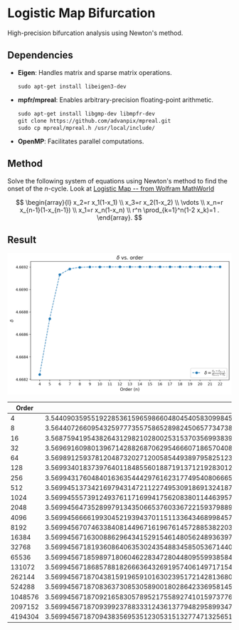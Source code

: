 # Logistic Map Bifurcation
High-precision bifurcation analysis using Newton's method.

## Dependencies
- **Eigen**: Handles matrix and sparse matrix operations.

  ```shell
  sudo apt-get install libeigen3-dev
  ```

- **mpfr/mpreal**: Enables arbitrary-precision floating-point arithmetic.

  ```shell
  sudo apt-get install libgmp-dev libmpfr-dev
  git clone https://github.com/advanpix/mpreal.git
  sudo cp mpreal/mpreal.h /usr/local/include/
  ```

- **OpenMP**: Facilitates parallel computations.

## Method

Solve the following system of equations using Newton's method to find the onset of the $n$-cycle. Look at [Logistic Map -- from Wolfram MathWorld](https://mathworld.wolfram.com/LogisticMap.html)

$$
\begin{array}{l}
x_2=r x_1(1-x_1) \\
x_3=r x_2(1-x_2) \\
\vdots \\
x_n=r x_{n-1}(1-x_{n-1}) \\
x_1=r x_n(1-x_n) \\
r^n \prod_{k=1}^n(1-2 x_k)=1 .
\end{array}.
$$

## Result

![output](./images/output.png)

| Order   | r_order                                                      |
| ------- | ------------------------------------------------------------ |
| 4       | 3.544090359551922853615965986604804540583099845444573675457812530305842942858863012256258566424891799962608992775899745457821208284579 |
| 8       | 3.564407266095432597773557586528982450657734738379008557741476335182332004294422641525831712108342216870457425438708911607262012748955 |
| 16      | 3.568759419543826431298210280025315370356993839580782079406831955080040976620512937679045966681269931557671544765377172993339325103164 |
| 32      | 3.569691609801396714288268706295466607186570408291517815417326303478155835317864636326320165704285925536075635041061434556576065657805 |
| 64      | 3.569891259378120487320271200585449389795825123374417804033274734553579776102035557574437785208426378789725094469042518839032431289603 |
| 128     | 3.569934018373976401184855601887191371219283012000622907680341596341875968328620239270702469471962282082993375384153064008637552265208 |
| 256     | 3.569943176048401636354442976162317749540806665640620306118378518597772099507309714300589713799277433146336235364248531115765516769885 |
| 512     | 3.569945137342169794314721122749530918691324187850263889301185701051610707234405037202332817749486199888381354494574320450934522742954 |
| 1024    | 3.56994555739124937611716994175620838011446395742974699701509254841204164475140937551230974417961092521670476850821398311776861811232 |
| 2048    | 3.56994564735289979134350665376033672215937988990389898980942575644019753489789868140891662580522512021295617748508442679625751991428 |
| 4096    | 3.56994566661993045219394370115113364346899845783748287442977172867777206811274551024130883876480231573314385223710146744956545852908 |
| 8192    | 3.569945670746338408144967161967614572885382203591420679254082537096973309929505027914156532007278393022407182345033014157197252976417 |
| 16384   | 3.569945671630088629643415291546148056248936397317703239852501366154966032421040720411762851354797168461987475731651850575743350027089 |
| 32768   | 3.569945671819360864063530243548834585053671440307165846535388774598617009694936511945765235984975298907134112172017021421838671451214 |
| 65536   | 3.569945671859897180604622834728044809559938584560436410055152607839958258925583068194192478994610196913935038419281857049582101226559 |
| 131072  | 3.569945671868578818266636432691957406149717154391156216514198688948471557743915235260708380046499338728995873208519145203668252699926 |
| 262144  | 3.569945671870438159196591016302395172142813680582562629293832468586805473154785140129152266759836931580943950186831456662131296147983 |
| 524288  | 3.569945671870836373085305890018028642336958145788136124520305086450990024119634448259259342159452963645250914471774114116690161284966 |
| 1048576 | 3.569945671870921658305789521755892741015973776802885672797118207447353428927637941492200876609211563400112769807897654833056305171405 |
| 2097152 | 3.569945671870939923788333124361377948295899347950308983055429200702784485508973543161216892235269396192390916680640705962149810035095 |
| 4194304 | 3.569945671870943835695351230531513277471325651547679095819154341857271151722770311637432376472638379360729784692789018738334232940529 |
